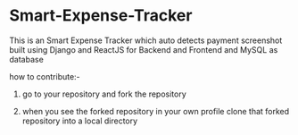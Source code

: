 # Smart-Expense-Tracker
This is an Smart Expense Tracker which auto detects payment screenshot built using Django and ReactJS for Backend and Frontend and MySQL as database

how to contribute:-

1) go to your repository and fork the repository

2) when you see the forked repository in your own profile clone that forked repository into a local directory
